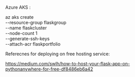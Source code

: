 Azure AKS :

az aks create \
    --resource-group flaskgroup \
    --name flaskcluster \
    --node-count 1 \
    --generate-ssh-keys \
    --attach-acr flaskportfolio

Referecnes for deploying on free hosting service:

https://medium.com/swlh/how-to-host-your-flask-app-on-pythonanywhere-for-free-df8486eb6a42
